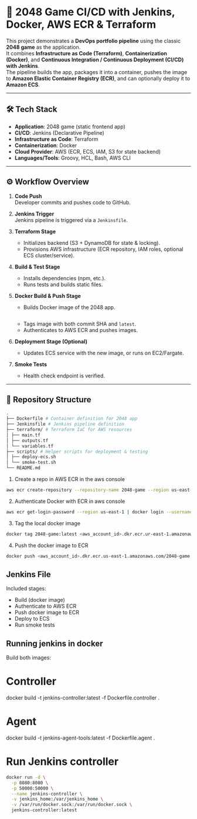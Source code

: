 # 🚀 2048 Game CI/CD with Jenkins, Docker, AWS ECR & Terraform

This project demonstrates a **DevOps portfolio pipeline** using the classic **2048 game** as the application.  
It combines **Infrastructure as Code (Terraform)**, **Containerization (Docker)**, and **Continuous Integration / Continuous Deployment (CI/CD) with Jenkins**.  
The pipeline builds the app, packages it into a container, pushes the image to **Amazon Elastic Container Registry (ECR)**, and can optionally deploy it to **Amazon ECS**.

---

## 🛠️ Tech Stack
- **Application**: 2048 game (static frontend app)
- **CI/CD**: Jenkins (Declarative Pipeline)
- **Infrastructure as Code**: Terraform
- **Containerization**: Docker
- **Cloud Provider**: AWS (ECR, ECS, IAM, S3 for state backend)
- **Languages/Tools**: Groovy, HCL, Bash, AWS CLI

---

## ⚙️ Workflow Overview

1. **Code Push**  
   Developer commits and pushes code to GitHub.

2. **Jenkins Trigger**  
   Jenkins pipeline is triggered via a `Jenkinsfile`.

3. **Terraform Stage**  
   - Initializes backend (S3 + DynamoDB for state & locking).  
   - Provisions AWS infrastructure (ECR repository, IAM roles, optional ECS cluster/service).  

4. **Build & Test Stage**  
   - Installs dependencies (npm, etc.).  
   - Runs tests and builds static files.  

5. **Docker Build & Push Stage**  
   - Builds Docker image of the 2048 app.  
   ```bash

   ```
   - Tags image with both commit SHA and `latest`.  
   - Authenticates to AWS ECR and pushes images.  

6. **Deployment Stage (Optional)**  
   - Updates ECS service with the new image, or runs on EC2/Fargate.  

7. **Smoke Tests**  
   - Health check endpoint is verified.  

---

## 📂 Repository Structure

```bash
.
├── Dockerfile # Container definition for 2048 app
├── Jenkinsfile # Jenkins pipeline definition
├── terraform/ # Terraform IaC for AWS resources
│ ├── main.tf
│ ├── outputs.tf
│ └── variables.tf
├── scripts/ # Helper scripts for deployment & testing
│ ├── deploy-ecs.sh
│ └── smoke-test.sh
└── README.md
```


1. Create a repo in AWS ECR in the aws console
```bash
aws ecr create-repository --repository-name 2048-game --region us-east-1
```

2. Authenticate  Docker with ECR in aws console
```bash
aws ecr get-login-password --region us-east-1 | docker login --username AWS --password-stdin <aws_account_id>.dkr.ecr.us-east-1.amazonaws.com
```

3. Tag the local docker image
```bash
docker tag 2048-game:latest <aws_account_id>.dkr.ecr.ur-east-1.amazonaws/2048-game:mdl8thzPE6GCJWhY3YQQAT51jOE6JjZeFdbCrLlulatest
```

4. Push the docker image to ECR
```bash 
docker push <aws_account_id>.dkr.ecr.us-east-1.amazonaws.com/2048-game:latest
```

## Jenkins File
Included stages:
- Build (docker image)
- Authenticate to AWS ECR 
- Push docker image to ECR
- Deploy to ECS
- Run smoke tests

## Running jenkins in docker


Build both images:
# Controller
docker build -t jenkins-controller:latest -f Dockerfile.controller .

# Agent
docker build -t jenkins-agent-tools:latest -f Dockerfile.agent .

# Run Jenkins controller
```bash
docker run -d \
  -p 8080:8080 \
  -p 50000:50000 \
  --name jenkins-controller \
  -v jenkins_home:/var/jenkins_home \
  -v /var/run/docker.sock:/var/run/docker.sock \
  jenkins-controller:latest
```
